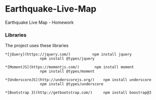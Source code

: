 # Earthquake-Live-Map
Earthquake Live Map - Homework

### Libraries

The project uses these libraries

```
*[jQuery](https://jquery.com/)          npm install jquery
                npm install @types/jquery

*[MomentJS](https://momentjs.com/)       npm install moment
                npm install @types/moment

*[UnderscoreJS](http://underscorejs.org/)    npm install underscore
                npm install @types/underscore

*[Bootstrap 3](http://getbootstrap.com/)     npm install boostrap@3

```
